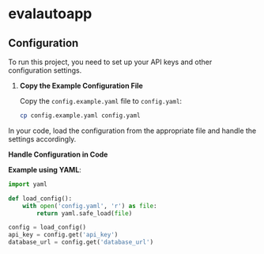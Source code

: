 # evalautoapp

## Configuration

To run this project, you need to set up your API keys and other configuration settings.

1. **Copy the Example Configuration File**

   Copy the `config.example.yaml` file to `config.yaml`:

   ```sh
   cp config.example.yaml config.yaml

In your code, load the configuration from the appropriate file and handle the settings accordingly.

**Handle Configuration in Code**

**Example using YAML**:

```python
import yaml

def load_config():
    with open('config.yaml', 'r') as file:
        return yaml.safe_load(file)

config = load_config()
api_key = config.get('api_key')
database_url = config.get('database_url')
